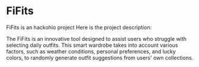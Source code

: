 # FiFits
FiFits is an hackohio project 
Here is the project description:

The FiFits is an innovative tool designed to assist users who struggle with selecting daily outfits. This smart wardrobe takes into account various factors, such as weather conditions, personal preferences, and lucky colors, to randomly generate outfit suggestions from users' own collections.
